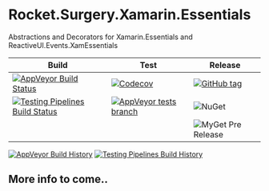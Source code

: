 # Rocket.Surgery.Xamarin.Essentials
Abstractions and Decorators for Xamarin.Essentials and ReactiveUI.Events.XamEssentials

| Build | Test | Release |
|---|---|---|
| [![AppVeyor Build Status](https://img.shields.io/appveyor/ci/RocketSurgeonsGuild/Essentials/master.svg?logo=appveyor&style=flat-square)](https://ci.appveyor.com/project/RocketSurgeonsGuild/Essentials) | [![Codecov](https://img.shields.io/codecov/c/gh/RocketSurgeonsGuild/Essentials/master.svg?style=flat-square)](https://codecov.io/gh/RocketSurgeonsGuild/Essentials?style=flat-square) | [![GitHub tag](https://img.shields.io/github/tag/RocketSurgeonsGuild/Essentials.svg?style=flat-square)](https://github.com/RocketSurgeonsGuild/Essentials/tags) |
| [![Testing Pipelines Build Status](https://img.shields.io/vso/build/RocketSurgeonsGuild/Libraries/RSG.Testing.svg?logo=visualstudiocode&style=flat-square)](https://rocketsurgeonsguild.visualstudio.com/Libraries/_build?definitionId=24)  | [![AppVeyor tests branch](https://img.shields.io/appveyor/tests/RocketSurgeonsGuild/Essentials/master.svg?style=flat-square)]() | ![NuGet](https://img.shields.io/nuget/v/Rocket.Surgery.Xamarin.Essentials.svg) |
|   |   | ![MyGet Pre Release](https://img.shields.io/myget/rocket-surgeons-guild/vpre/Rocket.Surgery.Xamarin.Essentials.svg?logo=nuget&style=flat-square&label=myget) |
[![AppVeyor Build History](https://buildstats.info/appveyor/chart/RocketSurgeonsGuild/Essentials)](https://ci.appveyor.com/project/RocketSurgeonsGuild/Essentials/history)
[![Testing Pipelines Build History](https://buildstats.info/azurepipelines/chart/RocketSurgeonsGuild/Libraries/24)](https://rocketsurgeonsguild.visualstudio.com/Libraries/_build?definitionId=24)

## More info to come..